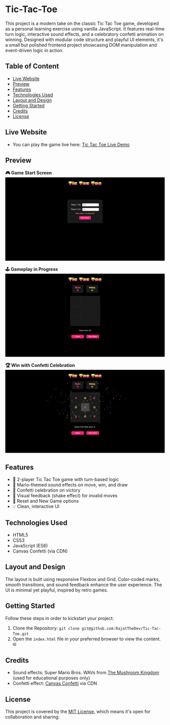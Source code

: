 # Tic-Tac-Toe

This project is a modern take on the classic Tic Tac Toe game, developed as a personal learning exercise using vanilla JavaScript. It features real-time turn logic, interactive sound effects, and a celebratory confetti animation on winning. Designed with modular code structure and playful UI elements, it's a small but polished frontend project showcasing DOM manipulation and event-driven logic in action.

## Table of Content

- [Live Website](#live-website)
- [Preview](#preview)
- [Features](#features)
- [Technologies Used](#technologies-used)
- [Layout and Design](#layout-and-design)
- [Getting Started](#getting-started)
- [Credits](#credits)
- [License](#license)

## Live Website

- You can play the game live here: [Tic Tac Toe Live Demo](https://rajatthedev.github.io/Tic-Tac-Toe/)

## Preview
     
**🎮 Game Start Screen**
![Start Screen](/screenshots/start-screen.png)

**🕹️ Gameplay in Progress**
![Game Screen](/screenshots/game-screen.png)

**🏆 Win with Confetti Celebration**
![Win Confetti](/screenshots/win-screen.png)

## Features

- 🧠 2-player Tic Tac Toe game with turn-based logic
- 🎵 Mario-themed sound effects on move, win, and draw
- 🎉 Confetti celebration on victory
- 🚫 Visual feedback (shake effect) for invalid moves
- 🔁 Reset and New Game options
- 💡 Clean, interactive UI

## Technologies Used

- HTML5
- CSS3
- JavaScript (ES6)
- Canvas Confetti (via CDN)

## Layout and Design

The layout is built using responsive Flexbox and Grid. Color-coded marks, smooth transitions, and sound feedback enhance the user experience. The UI is minimal yet playful, inspired by retro games.

## Getting Started

Follow these steps in order to kickstart your project:

1. Clone the Repository: `git clone git@github.com:RajatTheDev/Tic-Tac-Toe.git`
2. Open the `index.html` file in your preferred browser to view the content. 🌐


## Credits

- Sound effects: Super Mario Bros. WAVs from [The Mushroom Kingdom](https://themushroomkingdom.net/media/smb/wav) (used for educational purposes only)
- Confetti effect: [Canvas Confetti](https://www.npmjs.com/package/canvas-confetti) via CDN


## License

This project is covered by the [MIT License](LICENSE), which means it's open for collaboration and sharing.